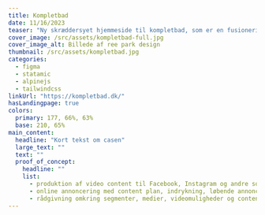 ```yaml
---
title: Kompletbad
date: 11/16/2023
teaser: "Ny skræddersyet hjemmeside til kompletbad, som er en fusionering af jacobibyg og finnhansen."
cover_image: /src/assets/kompletbad-full.jpg
cover_image_alt: Billede af ree park design
thumbnail: /src/assets/kompletbad.jpg
categories:
  - figma
  - statamic
  - alpinejs
  - tailwindcss
linkUrl: "https://kompletbad.dk/"
hasLandingpage: true
colors:
  primary: 177, 66%, 63%
  base: 210, 65%
main_content:
  headline: "Kort tekst om casen"
  large_text: ""
  text: ""
  proof_of_concept:
    headline: ""
    list:
      - produktion af video content til Facebook, Instagram og andre sociale medier
      - online annoncering med content plan, indrykning, løbende annonce optimering samt effektiv statistik på resultater
      - rådgivning omkring segmenter, medier, videomuligheder og content strategi
---
```

